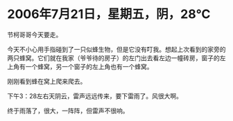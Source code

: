 # 2006年7月21日，星期五，阴，28℃

节柯哥哥今天要走。

今天不小心用手指碰到了一只似蜂生物，但是它没有叮我。想起上次看到的家旁的两只蜂窝。它们就在我家（爷爷待的房子）的左门出去看左边一幢砖房，窗子的左上角有一个蜂窝，另一个窗子的左上角也有一个蜂窝。

刚刚看到蜂在窝上爬来爬去。

下午3：28左右天阴云，雷声远远传来，要下雷雨了。风很大啊。

终于雨落了，很大，一阵阵，但雷声不很响。